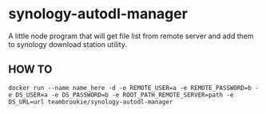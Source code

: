# synology-autodl-manager

A little node program that will get file list from remote server and add them to synology download station utility.

## HOW TO
~~~~
docker run --name name_here -d -e REMOTE_USER=a -e REMOTE_PASSWORD=b -e DS_USER=a -e DS_PASSWORD=b -e ROOT_PATH_REMOTE_SERVER=path -e DS_URL=url teambrookie/synology-autodl-manager
~~~~
